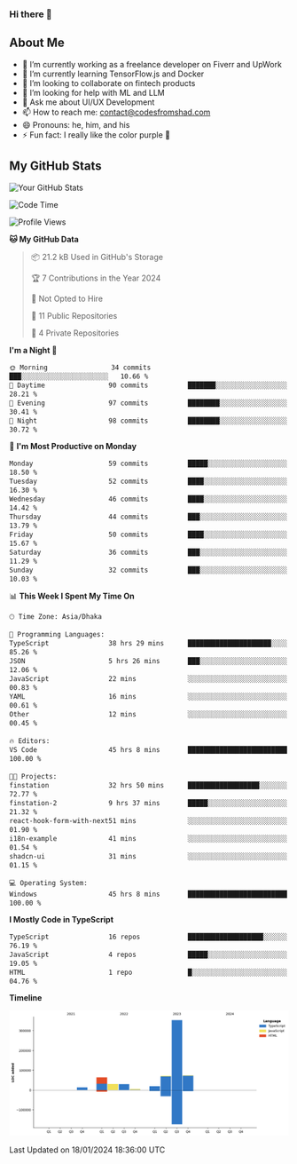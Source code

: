 ### Hi there 👋

## About Me
- 🔭 I’m currently working as a freelance developer on Fiverr and UpWork
- 🌱 I’m currently learning TensorFlow.js and Docker
- 👯 I’m looking to collaborate on fintech products
- 🤔 I’m looking for help with ML and LLM
- 💬 Ask me about UI/UX Development
- 📫 How to reach me: contact@codesfromshad.com
- 😄 Pronouns: he, him, and his
- ⚡ Fun fact: I really like the color purple 💜

## My GitHub Stats

![Your GitHub Stats](https://github-readme-stats.vercel.app/api?username=codesfromshad&show_icons=true&theme=midnight-purple)

<!--START_SECTION:waka-->
![Code Time](http://img.shields.io/badge/Code%20Time-69%20hrs%2016%20mins-blue)

![Profile Views](http://img.shields.io/badge/Profile%20Views-27-blue)

**🐱 My GitHub Data** 

> 📦 21.2 kB Used in GitHub's Storage 
 > 
> 🏆 7 Contributions in the Year 2024
 > 
> 🚫 Not Opted to Hire
 > 
> 📜 11 Public Repositories 
 > 
> 🔑 4 Private Repositories 
 > 
**I'm a Night 🦉** 

```text
🌞 Morning                34 commits          ███░░░░░░░░░░░░░░░░░░░░░░   10.66 % 
🌆 Daytime                90 commits          ███████░░░░░░░░░░░░░░░░░░   28.21 % 
🌃 Evening                97 commits          ████████░░░░░░░░░░░░░░░░░   30.41 % 
🌙 Night                  98 commits          ████████░░░░░░░░░░░░░░░░░   30.72 % 
```
📅 **I'm Most Productive on Monday** 

```text
Monday                   59 commits          █████░░░░░░░░░░░░░░░░░░░░   18.50 % 
Tuesday                  52 commits          ████░░░░░░░░░░░░░░░░░░░░░   16.30 % 
Wednesday                46 commits          ████░░░░░░░░░░░░░░░░░░░░░   14.42 % 
Thursday                 44 commits          ███░░░░░░░░░░░░░░░░░░░░░░   13.79 % 
Friday                   50 commits          ████░░░░░░░░░░░░░░░░░░░░░   15.67 % 
Saturday                 36 commits          ███░░░░░░░░░░░░░░░░░░░░░░   11.29 % 
Sunday                   32 commits          ███░░░░░░░░░░░░░░░░░░░░░░   10.03 % 
```


📊 **This Week I Spent My Time On** 

```text
🕑︎ Time Zone: Asia/Dhaka

💬 Programming Languages: 
TypeScript               38 hrs 29 mins      █████████████████████░░░░   85.26 % 
JSON                     5 hrs 26 mins       ███░░░░░░░░░░░░░░░░░░░░░░   12.06 % 
JavaScript               22 mins             ░░░░░░░░░░░░░░░░░░░░░░░░░   00.83 % 
YAML                     16 mins             ░░░░░░░░░░░░░░░░░░░░░░░░░   00.61 % 
Other                    12 mins             ░░░░░░░░░░░░░░░░░░░░░░░░░   00.45 % 

🔥 Editors: 
VS Code                  45 hrs 8 mins       █████████████████████████   100.00 % 

🐱‍💻 Projects: 
finstation               32 hrs 50 mins      ██████████████████░░░░░░░   72.77 % 
finstation-2             9 hrs 37 mins       █████░░░░░░░░░░░░░░░░░░░░   21.32 % 
react-hook-form-with-next51 mins             ░░░░░░░░░░░░░░░░░░░░░░░░░   01.90 % 
i18n-example             41 mins             ░░░░░░░░░░░░░░░░░░░░░░░░░   01.54 % 
shadcn-ui                31 mins             ░░░░░░░░░░░░░░░░░░░░░░░░░   01.15 % 

💻 Operating System: 
Windows                  45 hrs 8 mins       █████████████████████████   100.00 % 
```

**I Mostly Code in TypeScript** 

```text
TypeScript               16 repos            ███████████████████░░░░░░   76.19 % 
JavaScript               4 repos             █████░░░░░░░░░░░░░░░░░░░░   19.05 % 
HTML                     1 repo              █░░░░░░░░░░░░░░░░░░░░░░░░   04.76 % 
```



**Timeline**

![Lines of Code chart](https://raw.githubusercontent.com/codesfromshad/codesfromshad/main/assets/bar_graph.png)


 Last Updated on 18/01/2024 18:36:00 UTC
<!--END_SECTION:waka-->

<!--
**codesfromshad/codesfromshad** is a ✨ _special_ ✨ repository because its `README.md` (this file) appears on your GitHub profile.

Here are some ideas to get you started:

- 🔭 I’m currently working on ...
- 🌱 I’m currently learning ...
- 👯 I’m looking to collaborate on ...
- 🤔 I’m looking for help with ...
- 💬 Ask me about ...
- 📫 How to reach me: ...
- 😄 Pronouns: ...
- ⚡ Fun fact: ...
-->
